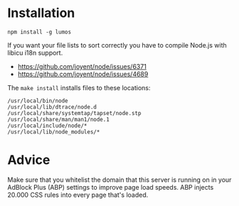 # Installation

	npm install -g lumos

If you want your file lists to sort correctly you have to compile Node.js with libicu i18n support.

- <https://github.com/joyent/node/issues/6371>
- <https://github.com/joyent/node/issues/4689>

The `make install` installs files to these locations:

	/usr/local/bin/node
	/usr/local/lib/dtrace/node.d
	/usr/local/share/systemtap/tapset/node.stp
	/usr/local/share/man/man1/node.1
	/usr/local/include/node/*
	/usr/local/lib/node_modules/*

# Advice

Make sure that you whitelist the domain that this server is running on in your AdBlock Plus (ABP) settings to improve page load speeds. ABP injects 20.000 CSS rules into every page that's loaded.